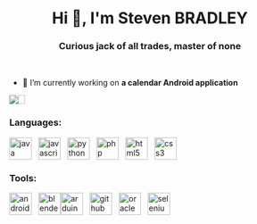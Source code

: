 <h1 align="center">Hi 👋, I'm Steven BRADLEY</h1>
<h3 align="center">Curious jack of all trades, master of none</h3>
<br>


- 🔭 I’m currently working on **a calendar Android application**
  
<div style="display: flex;">
  <img src="https://i.imgur.com/inJaS9i.jpg"><img width="12" />
</div>

<div align="left">
  <h3 align="left">Languages:</h3><img src="https://skillicons.dev/icons?i=java" height="40" alt="java logo"  /><img width="12" /><img src="https://skillicons.dev/icons?i=js" height="40" alt="javascript logo"  /><img width="12" /><img src="https://cdn.jsdelivr.net/gh/devicons/devicon/icons/python/python-original.svg" height="40" alt="python logo"  /><img width="12" /><img src="https://cdn.jsdelivr.net/gh/devicons/devicon/icons/php/php-original.svg" height="40" alt="php logo"  /><img width="12" /><img src="https://cdn.jsdelivr.net/gh/devicons/devicon/icons/html5/html5-original.svg" height="40" alt="html5 logo"  /><img width="12" /><img src="https://cdn.jsdelivr.net/gh/devicons/devicon/icons/css3/css3-original.svg" height="40" alt="css3 logo"  />
</div>


<div align="left">
  <h3 align="left">Tools:</h3><img src="https://img.shields.io/badge/Android Studio-3DDC84?logo=androidstudio&logoColor=black&style=for-the-badge" height="40" alt="androidstudio logo"  /><img width="12" /><img src="https://img.shields.io/badge/Blender-F5792A?logo=blender&logoColor=black&style=for-the-badge" height="40" alt="blender logo"  /><img src="https://img.shields.io/badge/Arduino-00979D?logo=arduino&logoColor=white&style=for-the-badge" height="40" alt="arduino logo"  /><img width="12" /><img src="https://img.shields.io/badge/GitHub-181717?logo=github&logoColor=white&style=for-the-badge" height="40" alt="github logo"  /><img width="12" /><img src="https://img.shields.io/badge/Oracle-F80000?logo=oracle&logoColor=white&style=for-the-badge" height="40" alt="oracle logo"  /><img width="12" /><img src="https://img.shields.io/badge/Selenium-43B02A?logo=selenium&logoColor=black&style=for-the-badge" height="40" alt="selenium logo"  />
</div>


